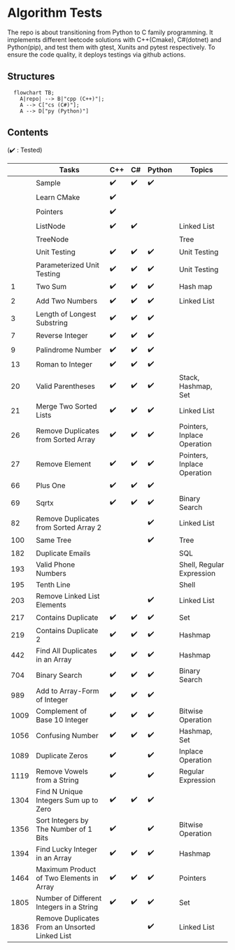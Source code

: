 # Algorithm Tests
The repo is about transitioning from Python to C family programming. It implements different leetcode solutions with C++(Cmake), C#(dotnet) and Python(pip), and test them with gtest, Xunits and pytest respectively. To ensure the code quality, it deploys testings via github actions.

## Structures
```mermaid
  flowchart TB;
    A|repo| --> B|"cpp (C++)"|;
    A --> C["cs (C#)"];
    A --> D["py (Python)"]
```

## Contents 
(:heavy_check_mark: : Tested)

||Tasks|C++|C#|Python|Topics|
|---|---|---|---|---|---|
||Sample|:heavy_check_mark:|:heavy_check_mark:|:heavy_check_mark:||
||Learn CMake|:heavy_check_mark:||||
||Pointers|:heavy_check_mark:||||
||ListNode|:heavy_check_mark:|:heavy_check_mark:||Linked List|
||TreeNode||||Tree|
||Unit Testing|:heavy_check_mark:|:heavy_check_mark:|:heavy_check_mark:|Unit Testing|
||Parameterized Unit Testing|:heavy_check_mark:|:heavy_check_mark:|:heavy_check_mark:|Unit Testing|
|1|Two Sum|:heavy_check_mark:|:heavy_check_mark:|:heavy_check_mark:|Hash map|
|2|Add Two Numbers|:heavy_check_mark:|:heavy_check_mark:|:heavy_check_mark:|Linked List|
|3|Length of Longest Substring|:heavy_check_mark:|:heavy_check_mark:|:heavy_check_mark:||
|7|Reverse Integer|:heavy_check_mark:|:heavy_check_mark:|:heavy_check_mark:||
|9|Palindrome Number|:heavy_check_mark:|:heavy_check_mark:|:heavy_check_mark:||
|13|Roman to Integer|:heavy_check_mark:|:heavy_check_mark:|:heavy_check_mark:||
|20|Valid Parentheses|:heavy_check_mark:|:heavy_check_mark:|:heavy_check_mark:|Stack, Hashmap, Set|
|21|Merge Two Sorted Lists|:heavy_check_mark:|:heavy_check_mark:|:heavy_check_mark:|Linked List|
|26|Remove Duplicates from Sorted Array|:heavy_check_mark:|:heavy_check_mark:|:heavy_check_mark:|Pointers, Inplace Operation|
|27|Remove Element|:heavy_check_mark:|:heavy_check_mark:|:heavy_check_mark:|Pointers, Inplace Operation|
|66|Plus One|:heavy_check_mark:|:heavy_check_mark:|:heavy_check_mark:||
|69|Sqrtx|:heavy_check_mark:|:heavy_check_mark:|:heavy_check_mark:|Binary Search|
|82|Remove Duplicates from Sorted Array 2|||:heavy_check_mark:|Linked List|
|100|Same Tree|||:heavy_check_mark:|Tree|
|182|Duplicate Emails||||SQL|
|193|Valid Phone Numbers||||Shell, Regular Expression|
|195|Tenth Line||||Shell|
|203|Remove Linked List Elements|||:heavy_check_mark:|Linked List|
|217|Contains Duplicate|:heavy_check_mark:|:heavy_check_mark:|:heavy_check_mark:|Set|
|219|Contains Duplicate 2|:heavy_check_mark:|:heavy_check_mark:|:heavy_check_mark:|Hashmap|
|442|Find All Duplicates in an Array|:heavy_check_mark:|:heavy_check_mark:|:heavy_check_mark:|Hashmap|
|704|Binary Search|:heavy_check_mark:|:heavy_check_mark:|:heavy_check_mark:|Binary Search|
|989|Add to Array-Form of Integer|:heavy_check_mark:|:heavy_check_mark:|:heavy_check_mark:||
|1009|Complement of Base 10 Integer|:heavy_check_mark:|:heavy_check_mark:|:heavy_check_mark:|Bitwise Operation|
|1056|Confusing Number|:heavy_check_mark:|:heavy_check_mark:|:heavy_check_mark:|Hashmap, Set|
|1089|Duplicate Zeros|:heavy_check_mark:||:heavy_check_mark:|Inplace Operation|
|1119|Remove Vowels from a String|:heavy_check_mark:||:heavy_check_mark:|Regular Expression|
|1304|Find N Unique Integers Sum up to Zero|:heavy_check_mark:|:heavy_check_mark:|:heavy_check_mark:||
|1356|Sort Integers by The Number of 1 Bits|:heavy_check_mark:||:heavy_check_mark:|Bitwise Operation|
|1394|Find Lucky Integer in an Array|:heavy_check_mark:|:heavy_check_mark:|:heavy_check_mark:|Hashmap|
|1464|Maximum Product of Two Elements in Array|:heavy_check_mark:|:heavy_check_mark:|:heavy_check_mark:|Pointers|
|1805|Number of Different Integers in a String|:heavy_check_mark:|:heavy_check_mark:|:heavy_check_mark:|Set|
|1836|Remove Duplicates From an Unsorted Linked List|||:heavy_check_mark:|Linked List|

